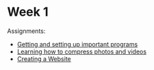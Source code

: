 
# Week 1

Assignments:

* [Getting and setting up important programs](Programs.md)
* [Learning how to compress photos and videos](Compressing_photos.md)
* [Creating a Website](Website.md)





